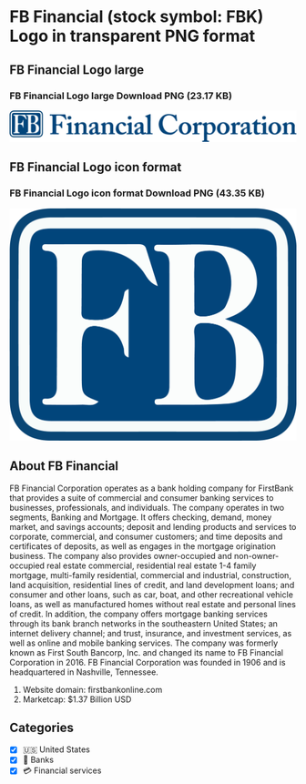 # FB Financial (stock symbol: FBK) Logo in transparent PNG format

## FB Financial Logo large

### FB Financial Logo large Download PNG (23.17 KB)

![FB Financial Logo large Download PNG (23.17 KB)](/img/orig/FBK_BIG-fe3d93d7.png)

## FB Financial Logo icon format

### FB Financial Logo icon format Download PNG (43.35 KB)

![FB Financial Logo icon format Download PNG (43.35 KB)](/img/orig/FBK-3f8745d3.png)

## About FB Financial

FB Financial Corporation operates as a bank holding company for FirstBank that provides a suite of commercial and consumer banking services to businesses, professionals, and individuals. The company operates in two segments, Banking and Mortgage. It offers checking, demand, money market, and savings accounts; deposit and lending products and services to corporate, commercial, and consumer customers; and time deposits and certificates of deposits, as well as engages in the mortgage origination business. The company also provides owner-occupied and non-owner-occupied real estate commercial, residential real estate 1-4 family mortgage, multi-family residential, commercial and industrial, construction, land acquisition, residential lines of credit, and land development loans; and consumer and other loans, such as car, boat, and other recreational vehicle loans, as well as manufactured homes without real estate and personal lines of credit. In addition, the company offers mortgage banking services through its bank branch networks in the southeastern United States; an internet delivery channel; and trust, insurance, and investment services, as well as online and mobile banking services. The company was formerly known as First South Bancorp, Inc. and changed its name to FB Financial Corporation in 2016. FB Financial Corporation was founded in 1906 and is headquartered in Nashville, Tennessee.

1. Website domain: firstbankonline.com
2. Marketcap: $1.37 Billion USD


## Categories
- [x] 🇺🇸 United States
- [x] 🏦 Banks
- [x] 💳 Financial services
